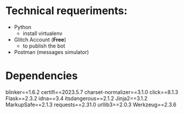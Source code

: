 
# Technical requeriments:

- Python
    - install virtualenv
- Glitch Account (**Free**)
    - to publish the bot
- Postman (messages simulator)

# Dependencies
blinker==1.6.2
certifi==2023.5.7
charset-normalizer==3.1.0
click==8.1.3
Flask==2.3.2
idna==3.4
itsdangerous==2.1.2
Jinja2==3.1.2
MarkupSafe==2.1.3
requests==2.31.0
urllib3==2.0.3
Werkzeug==2.3.6